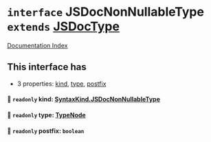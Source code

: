 # `interface` JSDocNonNullableType `extends` [JSDocType](../interface.JSDocType/README.md)

[Documentation Index](../README.md)

## This interface has

- 3 properties:
[kind](#-readonly-kind-syntaxkindjsdocnonnullabletype),
[type](#-readonly-type-typenode),
[postfix](#-readonly-postfix-boolean)


#### 📄 `readonly` kind: [SyntaxKind.JSDocNonNullableType](../enum.SyntaxKind/README.md#jsdocnonnullabletype--315)



#### 📄 `readonly` type: [TypeNode](../interface.TypeNode/README.md)



#### 📄 `readonly` postfix: `boolean`



